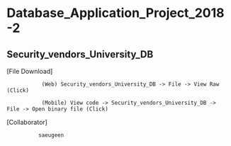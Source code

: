 # Database_Application_Project_2018-2
Security_vendors_University_DB
-----------------------------------------
[File Download]

               (Web) Security_vendors_University_DB -> File -> View Raw (Click)

               (Mobile) View code -> Security_vendors_University_DB -> File -> Open binary file (Click)
   


[Collaborator]

              saeugeen
